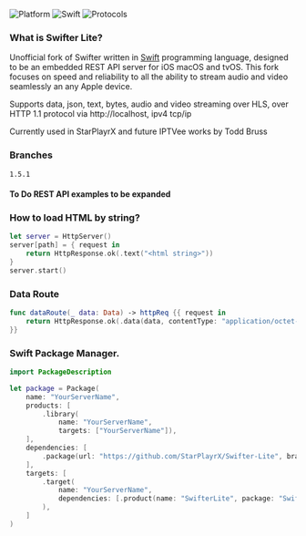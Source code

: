 ![Platform](https://img.shields.io/badge/Platform-iOS%20macOS%20tvOS-4BC51D.svg?style=flat)
![Swift](https://img.shields.io/badge/Swift-5.1-4BC51D.svg?style=flat)
![Protocols](https://img.shields.io/badge/Protocols-HTTP%201.1-4BC51D.svg?style=flat)


### What is Swifter Lite?

Unofficial fork of Swifter written in [Swift](https://developer.apple.com/swift/) programming language, designed to be an embedded REST API server for iOS macOS and tvOS. This fork focuses on speed and reliability to all the ability to stream audio and video seamlessly an any Apple device.

Supports data, json, text, bytes, audio and video streaming over HLS, over HTTP 1.1 protocol via http://localhost, ipv4 tcp/ip

Currently used in StarPlayrX and future IPTVee works by Todd Bruss

### Branches
`1.5.1`

#### To Do REST API examples to be expanded

### How to load HTML by string?
```swift
let server = HttpServer()
server[path] = { request in
    return HttpResponse.ok(.text("<html string>"))
}
server.start()
```

### Data Route
```swift
func dataRoute(_ data: Data) -> httpReq {{ request in
    return HttpResponse.ok(.data(data, contentType: "application/octet-stream"))
}}
```

### Swift Package Manager.
```swift
import PackageDescription

let package = Package(
    name: "YourServerName",
    products: [
        .library(
            name: "YourServerName",
            targets: ["YourServerName"]),
    ],
    dependencies: [
        .package(url: "https://github.com/StarPlayrX/Swifter-Lite", branch: "1.5.1")
    ],
    targets: [
        .target(
            name: "YourServerName",
            dependencies: [.product(name: "SwifterLite", package: "Swifter-Lite")]
        ),
    ]
)
```
